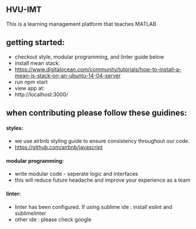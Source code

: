 ## HVU-IMT
This is a learning management platform that teaches MATLAB

## getting started:
* checkout style, modular programming, and linter guide below
* install mean stack:
 * https://www.digitalocean.com/community/tutorials/how-to-install-a-mean-js-stack-on-an-ubuntu-14-04-server
* run npm start
* view app at:
 * http://localhost:3000/


## when contributing please follow these guidines: 
#### styles:
 * we use airbnb styling guide to ensure consistency throughout our code. 
  * https://github.com/airbnb/javascript 

#### modular programming:
*  write modular code - seperate logic and interfaces 
*  this will reduce future headache and improve your experience as a team

#### linter:
* linter has been configured. If using sublime ide : install eslint and sublimelinter
* other ide : please check google
